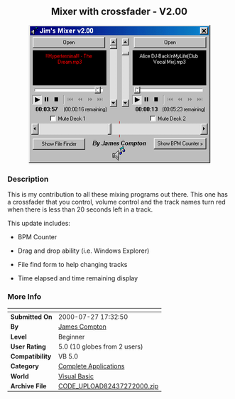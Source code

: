 ﻿<div align="center">

## Mixer with crossfader \- V2\.00

<img src="PIC2000727139497959.gif">
</div>

### Description

This is my contribution to all these mixing programs out there. This one has a crossfader that you control, volume control and the track names turn red when there is less than 20 seconds left in a track.

This update includes:

- BPM Counter

- Drag and drop ability (i.e. Windows Explorer)

- File find form to help changing tracks

- Time elapsed and time remaining display
 
### More Info
 


<span>             |<span>
---                |---
**Submitted On**   |2000-07-27 17:32:50
**By**             |[James Compton](https://github.com/Planet-Source-Code/PSCIndex/blob/master/ByAuthor/james-compton.md)
**Level**          |Beginner
**User Rating**    |5.0 (10 globes from 2 users)
**Compatibility**  |VB 5\.0
**Category**       |[Complete Applications](https://github.com/Planet-Source-Code/PSCIndex/blob/master/ByCategory/complete-applications__1-27.md)
**World**          |[Visual Basic](https://github.com/Planet-Source-Code/PSCIndex/blob/master/ByWorld/visual-basic.md)
**Archive File**   |[CODE\_UPLOAD82437272000\.zip](https://github.com/Planet-Source-Code/james-compton-mixer-with-crossfader-v2-00__1-10101/archive/master.zip)








